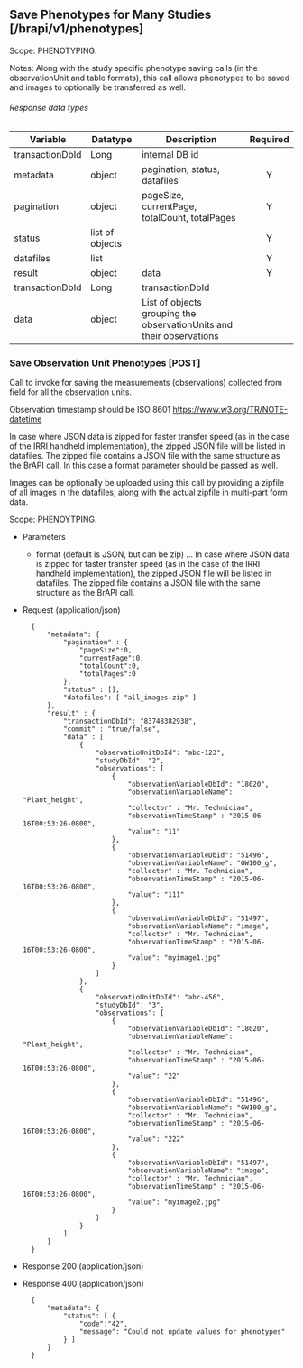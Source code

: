 ## Save Phenotypes for Many Studies [/brapi/v1/phenotypes] 
Scope: PHENOTYPING.

Notes: 
Along with the study specific phenotype saving calls (in the observationUnit and table formats), this call allows phenotypes to be saved and images to optionally be transferred as well.

###### Response data types
|Variable|Datatype|Description|Required|  
|------|------|------|:-----:|
|transactionDbId|Long|internal DB id ||
|metadata|object|pagination, status, datafiles|Y|
|pagination|object|pageSize, currentPage, totalCount, totalPages|Y|
|status|list of objects||Y|
|datafiles|list||Y|
|result|object|data|Y|
|transactionDbId|Long|transactionDbId||
|data| object| List of objects grouping the observationUnits and their observations||

### Save Observation Unit Phenotypes [POST]
Call to invoke for saving the measurements (observations) collected from field for all the observation units.

Observation timestamp should be ISO 8601 https://www.w3.org/TR/NOTE-datetime

In case where JSON data is zipped for faster transfer speed (as in the case of the IRRI handheld implementation), the zipped JSON file will be listed in datafiles. The zipped file contains a JSON file with the same structure as the BrAPI call. In this case a format parameter should be passed as well.

Images can be optionally be uploaded using this call by providing a zipfile of all images in the datafiles, along with the actual zipfile in multi-part form data.

Scope: PHENOYTPING.

+ Parameters
    + format (default is JSON, but can be zip) ... In case where JSON data is zipped for faster transfer speed (as in the case of the IRRI handheld implementation), the zipped JSON file will be listed in datafiles. The zipped file contains a JSON file with the same structure as the BrAPI call.
    
+ Request (application/json)

        {
            "metadata": {
                "pagination" : { 
                    "pageSize":0, 
                    "currentPage":0, 
                    "totalCount":0, 
                    "totalPages":0 
                },
                "status" : [],
                "datafiles": [ "all_images.zip" ]
            },
            "result" : {
                "transactionDbId": "83748382938",
                "commit" : "true/false",
                "data" : [
                    {
                        "observatioUnitDbId": "abc-123",
                        "studyDbId": "2",
                        "observations": [
                            {
                                "observationVariableDbId": "18020",
                                "observationVariableName": "Plant_height",
                                "collector" : "Mr. Technician",
                                "observationTimeStamp" : "2015-06-16T00:53:26-0800",
                                "value": "11"
                            },
                            {   
                                "observationVariableDbId": "51496",
                                "observationVariableName": "GW100_g",
                                "collector" : "Mr. Technician",
                                "observationTimeStamp" : "2015-06-16T00:53:26-0800",
                                "value": "111"
                            },
                            {   
                                "observationVariableDbId": "51497",
                                "observationVariableName": "image",
                                "collector" : "Mr. Technician",
                                "observationTimeStamp" : "2015-06-16T00:53:26-0800",
                                "value": "myimage1.jpg"
                            }
                        ]
                    },
                    {
                        "observatioUnitDbId": "abc-456",
                        "studyDbId": "3",
                        "observations": [
                            {
                                "observationVariableDbId": "18020",
                                "observationVariableName": "Plant_height",
                                "collector" : "Mr. Technician",
                                "observationTimeStamp" : "2015-06-16T00:53:26-0800",
                                "value": "22"
                            },
                            {   
                                "observationVariableDbId": "51496",
                                "observationVariableName": "GW100_g",
                                "collector" : "Mr. Technician",
                                "observationTimeStamp" : "2015-06-16T00:53:26-0800",
                                "value": "222"
                            },
                            {   
                                "observationVariableDbId": "51497",
                                "observationVariableName": "image",
                                "collector" : "Mr. Technician",
                                "observationTimeStamp" : "2015-06-16T00:53:26-0800",
                                "value": "myimage2.jpg"
                            }
                        ]
                    }
                ]
            }
        }

+ Response 200 (application/json)

+ Response 400 (application/json)

        {
            "metadata": {
                "status": [ {
                    "code":"42",
                    "message": "Could not update values for phenotypes"
                } ]
            }
        }
